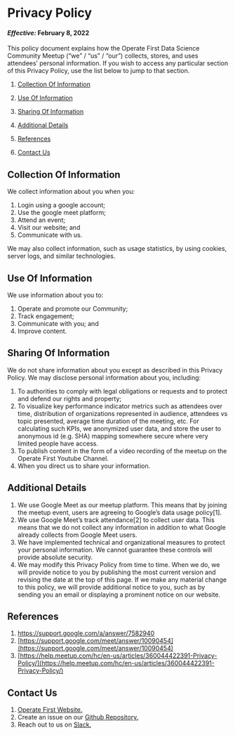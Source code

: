 # Privacy Policy

#### _Effective:_ February 8, 2022


This policy document explains how the Operate First Data Science Community Meetup (“we” / “us” / “our”) collects, stores, and uses attendees’ personal information. If you wish to access any particular section of this Privacy Policy, use the list below to jump to that section.

1. [Collection Of Information](#Collection-Of-Information)

2. [Use Of Information](#Use-Of-Information)

3. [Sharing Of Information](#Sharing-Of-Information)

4. [Additional Details](#Additional-Details)

5. [References](#References)

6. [Contact Us](#Contact-Us)



## Collection Of Information

We collect information about you when you:

1. Login using a google account;
2. Use the google meet platform;
3. Attend an event;
4. Visit our website; and
5. Communicate with us.

We may also collect information, such as usage statistics, by using cookies, server logs, and similar technologies.


## Use Of Information

We use information about you to:

1. Operate and promote our Community;
2. Track engagement;
3. Communicate with you; and
4. Improve content.


## Sharing Of Information

We do not share information about you except as described in this Privacy Policy. We may disclose personal information about you, including:

1. To authorities to comply with legal obligations or requests and to protect and defend our rights and property;
2. To visualize key performance indicator metrics such as attendees over time, distribution of organizations represented in audience, attendees vs topic presented, average time duration of the meeting, etc. For calculating such KPIs, we anonymized user data, and store the user to anonymous id (e.g. SHA) mapping somewhere secure where very limited people have access.
3. To publish content in the form of a video recording of the meetup on the Operate First Youtube Channel.
4. When you direct us to share your information.


## Additional Details

1. We use Google Meet as our meetup platform. This means that by joining the meetup event, users are agreeing to Google’s data usage policy[1].
2. We use Google Meet’s track attendance[2] to collect user data. This means that we do not collect any information in addition to what Google already collects from Google Meet users.
3. We have implemented technical and organizational measures to protect your personal information. We cannot guarantee these controls will provide absolute security.
4. We may modify this Privacy Policy from time to time. When we do, we will provide notice to you by publishing the most current version and revising the date at the top of this page. If we make any material change to this policy, we will provide additional notice to you, such as by sending you an email or displaying a prominent notice on our website.


## References

1. [https://support.google.com/a/answer/7582940 ](https://support.google.com/a/answer/7582940)
2. [https://support.google.com/meet/answer/10090454](https://support.google.com/meet/answer/10090454)
3. [https://help.meetup.com/hc/en-us/articles/360044422391-Privacy-Policy/](https://help.meetup.com/hc/en-us/articles/360044422391-Privacy-Policy/)


## Contact Us

1. [Operate First Website.](https://www.operate-first.cloud/data-science/operate-first-data-science-community/docs/meetup-landing-page.md)
2. Create an issue on our [Github Repository.](https://github.com/aicoe-aiops/operate-first-data-science-community)
3. Reach out to us on [Slack.](https://join.slack.com/t/operatefirst/shared_invite/zt-o2gn4wn8-O39g7sthTAuPCvaCNRnLww)
